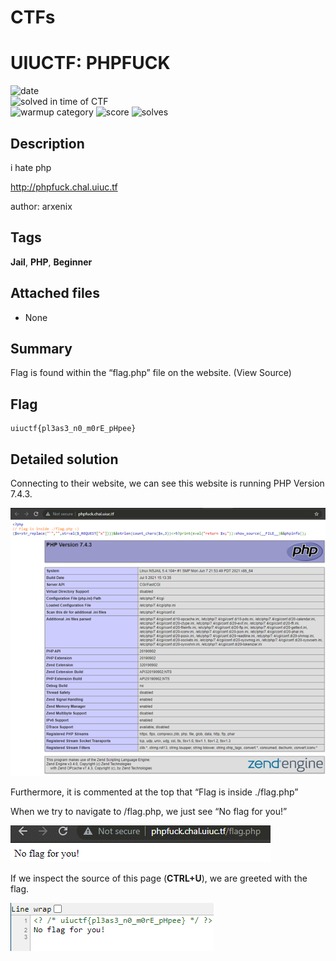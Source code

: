 # CTFs
# UIUCTF: PHPFUCK

![date](https://img.shields.io/badge/date-08.01.2021-brightgreen.svg)  
![solved in time of CTF](https://img.shields.io/badge/solved-in%20time%20of%20CTF-brightgreen.svg)  
![warmup category](https://img.shields.io/badge/category-jail-lightgrey.svg)
![score](https://img.shields.io/badge/score-50-blue.svg)
![solves](https://img.shields.io/badge/solves-237-brightgreen.svg)

## Description
i hate php

http://phpfuck.chal.uiuc.tf	

author: arxenix

## Tags
**Jail**, **PHP**, **Beginner**

## Attached files
- None

## Summary
Flag is found within the “flag.php” file on the website. (View Source)

## Flag
```
uiuctf{pl3as3_n0_m0rE_pHpee}
```

## Detailed solution
Connecting to their website, we can see this website is running PHP Version 7.4.3.

![Alt text](/UIUCTF2021/img/PHPFUCK/1-root.png?raw=true "Root of website given")

Furthermore, it is commented at the top that “Flag is inside ./flag.php”

When we try to navigate to /flag.php, we just see “No flag for you!”

![Alt text](/UIUCTF2021/img/PHPFUCK/2-flag.php.png?raw=true "Root of website given")

If we inspect the source of this page (**CTRL+U**), we are greeted with the flag. 


![Alt text](/UIUCTF2021/img/PHPFUCK/3-flag.png?raw=true "Root of website given")
